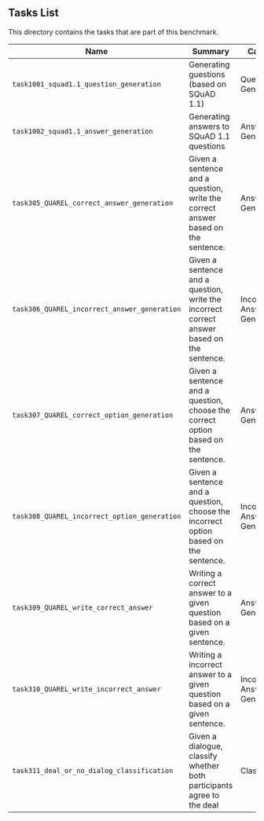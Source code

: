 ## Tasks List 

This directory contains the tasks that are part of this benchmark. 


Name | Summary | Category
---- | ----------- | --------
`task1001_squad1.1_question_generation` | Generating guestions (based on SQuAD 1.1) | Question Generation  
`task1002_squad1.1_answer_generation` | Generating answers to SQuAD 1.1 questions | Answer Generation
`task305_QUAREL_correct_answer_generation` | Given a sentence and a question, write the correct answer based on the sentence. | Answer Generation
`task306_QUAREL_incorrect_answer_generation` | Given a sentence and a question, write the incorrect correct answer based on the sentence. | Incorrect Answer Generation
`task307_QUAREL_correct_option_generation` | Given a sentence and a question, choose the correct option based on the sentence. | Answer Generation
`task308_QUAREL_incorrect_option_generation` | Given a sentence and a question, choose the incorrect option based on the sentence. | Incorrect Answer Generation
`task309_QUAREL_write_correct_answer` | Writing a correct answer to a given question based on a given sentence. | Answer Generation
`task310_QUAREL_write_incorrect_answer` | Writing a incorrect answer to a given question based on a given sentence. | Incorrect Answer Generation
`task311_deal_or_no_dialog_classification` | Given a dialogue, classify whether both participants agree to the deal | Classification